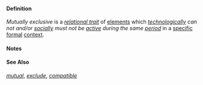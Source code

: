 #### Definition

*Mutually exclusive* is a *[relational trait](https://github.com/gcassel/Modular-Organization-Terminology/blob/master/terms/relational-trait.md)* of [elements](https://github.com/gcassel/Modular-Organization-Terminology/blob/master/terms/element.md) which *[technologically](https://github.com/gcassel/Modular-Organizing-Terminology/blob/master/terms/technology.md) can not and/or [socially](https://github.com/gcassel/Modular-Organizing-Terminology/blob/master/terms/social.md) must not be [active](https://github.com/gcassel/Modular-Organization-Terminology/blob/master/terms/active.md) during the same [period](https://github.com/gcassel/Modular-Organization-Terminology/blob/master/terms/period.md)* in a [specific](https://github.com/gcassel/Modular-Organization-Terminology/blob/master/terms/specific.md) [formal](https://github.com/gcassel/Modular-Organization-Terminology/blob/master/terms/form.md) [context](https://github.com/gcassel/Modular-Organization-Terminology/blob/master/terms/context.md).
		
#### Notes

#### See Also 

*[mutual](https://github.com/gcassel/Modular-Organization-Terminology/blob/master/terms/mutual.md)*, *[exclude](https://github.com/gcassel/Modular-Organization-Terminology/blob/master/terms/exclude.md)*, *[compatible](https://github.com/gcassel/Modular-Organizing-Terminology/blob/master/terms/compatible.md)*
